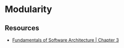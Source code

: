 # Modularity



## Resources

* [Fundamentals of Software Architecture | Chapter 3](https://fundamentalsofsoftwarearchitecture.com/)